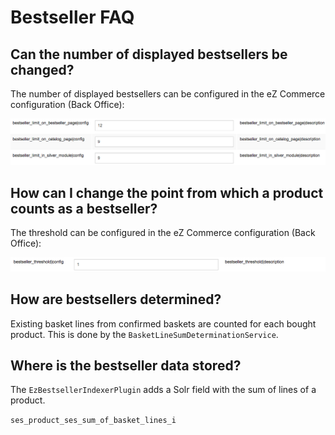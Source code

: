 # Bestseller FAQ

## Can the number of displayed bestsellers be changed?

The number of displayed bestsellers can be configured in the eZ Commerce configuration (Back Office):

![](../img/bestseller_3.png)

## How can I change the point from which a product counts as a bestseller?

The threshold can be configured in the eZ Commerce configuration (Back Office):

![](../img/bestseller_4.png)

## How are bestsellers determined?

Existing basket lines from confirmed baskets are counted for each bought product.
This is done by the `BasketLineSumDeterminationService`.

## Where is the bestseller data stored?

The `EzBestsellerIndexerPlugin` adds a Solr field with the sum of lines of a product. 

`ses_product_ses_sum_of_basket_lines_i`
